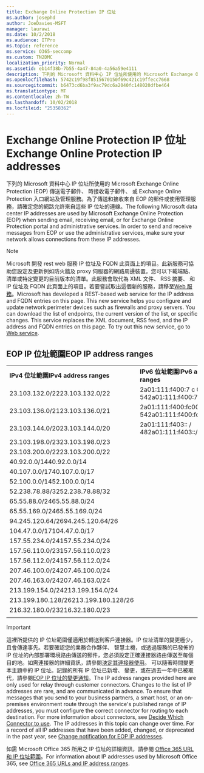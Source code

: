 ```yaml
---
title: Exchange Online Protection IP 位址
ms.author: josephd
author: JoeDavies-MSFT
manager: laurawi
ms.date: 10/2/2018
ms.audience: ITPro
ms.topic: reference
ms.service: O365-seccomp
ms.custom: TN2DMC
localization_priority: Normal
ms.assetid: eb14f38b-7b55-4a47-84a0-4a56a59e4111
description: 下列的 Microsoft 資料中心 IP 位址所使用的 Microsoft Exchange Online Protection (EOP) 傳送電子郵件、 時接收電子郵件、 或 Exchange Online Protection 入口網站及管理服務。為了傳送和接收來自 EOP 的郵件或使用管理服務，請確定您的網路允許來自這些 IP 位址的連線。
ms.openlocfilehash: 5742c19f98f8515670150f69c421c19ffecc7668
ms.sourcegitcommit: b6473cd6ba3f9ac79dc6a2040fc148020dfbe464
ms.translationtype: MT
ms.contentlocale: zh-TW
ms.lasthandoff: 10/02/2018
ms.locfileid: "25358362"
---
```

# <a name="exchange-online-protection-ip-addresses"></a><span data-ttu-id="c1a9e-104">Exchange Online Protection IP 位址</span><span class="sxs-lookup"><span data-stu-id="c1a9e-104">Exchange Online Protection IP addresses</span></span>

<span data-ttu-id="c1a9e-p102">下列的 Microsoft 資料中心 IP 位址所使用的 Microsoft Exchange Online Protection (EOP) 傳送電子郵件、 時接收電子郵件、 或 Exchange Online Protection 入口網站及管理服務。為了傳送和接收來自 EOP 的郵件或使用管理服務，請確定您的網路允許來自這些 IP 位址的連線。</span><span class="sxs-lookup"><span data-stu-id="c1a9e-p102">The following Microsoft data center IP addresses are used by Microsoft Exchange Online Protection (EOP) when sending email, receiving email, or for Exchange Online Protection portal and administrative services. In order to send and receive messages from EOP or use the administrative services, make sure your network allows connections from these IP addresses.</span></span>
 
> [!NOTE]
> <span data-ttu-id="c1a9e-p103">Microsoft 開發 rest web 服務 IP 位址及 FQDN 此頁面上的項目。此新服務可協助您設定及更新例如防火牆及 proxy 伺服器的網路周邊裝置。您可以下載端點、 清單或特定變更的目前版本的清單。此服務會取代為 XML 文件、 RSS 摘要、 和 IP 位址及 FQDN 此頁面上的項目。若要嘗試取出這個新的服務，請移至[Web 服務](https://support.office.com/article/managing-office-365-endpoints-99cab9d4-ef59-4207-9f2b-3728eb46bf9a#webservice)。</span><span class="sxs-lookup"><span data-stu-id="c1a9e-p103">Microsoft has developed a REST-based web service for the IP address and FQDN entries on this page. This new service helps you configure and update network perimeter devices such as firewalls and proxy servers. You can download the list of endpoints, the current version of the list, or specific changes. This service replaces the XML document, RSS feed, and the IP address and FQDN entries on this page. To try out this new service, go to [Web service](https://support.office.com/article/managing-office-365-endpoints-99cab9d4-ef59-4207-9f2b-3728eb46bf9a#webservice).</span></span> 
 
## <a name="eop-ip-address-ranges"></a><span data-ttu-id="c1a9e-112">EOP IP 位址範圍</span><span class="sxs-lookup"><span data-stu-id="c1a9e-112">EOP IP address ranges</span></span>

||||
|:-----|:-----|:-----|
|<span data-ttu-id="c1a9e-113">**IPv4 位址範圍**</span><span class="sxs-lookup"><span data-stu-id="c1a9e-113">**IPv4 address ranges**</span></span> <br/> |<span data-ttu-id="c1a9e-114">**IPv6 位址範圍**</span><span class="sxs-lookup"><span data-stu-id="c1a9e-114">**IPv6 address ranges**</span></span> <br/> |
| <span data-ttu-id="c1a9e-115">23.103.132.0/22</span><span class="sxs-lookup"><span data-stu-id="c1a9e-115">23.103.132.0/22</span></span> | <span data-ttu-id="c1a9e-116">2a01:111:f400:7 c 00:: / 54</span><span class="sxs-lookup"><span data-stu-id="c1a9e-116">2a01:111:f400:7c00::/54</span></span> |
| <span data-ttu-id="c1a9e-117">23.103.136.0/21</span><span class="sxs-lookup"><span data-stu-id="c1a9e-117">23.103.136.0/21</span></span> | <span data-ttu-id="c1a9e-118">2a01:111:f400:fc00:: / 54</span><span class="sxs-lookup"><span data-stu-id="c1a9e-118">2a01:111:f400:fc00::/54</span></span> |
| <span data-ttu-id="c1a9e-119">23.103.144.0/20</span><span class="sxs-lookup"><span data-stu-id="c1a9e-119">23.103.144.0/20</span></span> | <span data-ttu-id="c1a9e-120">2a01:111:f403:: / 48</span><span class="sxs-lookup"><span data-stu-id="c1a9e-120">2a01:111:f403::/48</span></span> |
| <span data-ttu-id="c1a9e-121">23.103.198.0/23</span><span class="sxs-lookup"><span data-stu-id="c1a9e-121">23.103.198.0/23</span></span> |  |
| <span data-ttu-id="c1a9e-122">23.103.200.0/22</span><span class="sxs-lookup"><span data-stu-id="c1a9e-122">23.103.200.0/22</span></span> |  |
| <span data-ttu-id="c1a9e-123">40.92.0.0/14</span><span class="sxs-lookup"><span data-stu-id="c1a9e-123">40.92.0.0/14</span></span> |  |
| <span data-ttu-id="c1a9e-124">40.107.0.0/17</span><span class="sxs-lookup"><span data-stu-id="c1a9e-124">40.107.0.0/17</span></span> |  |
| <span data-ttu-id="c1a9e-125">52.100.0.0/14</span><span class="sxs-lookup"><span data-stu-id="c1a9e-125">52.100.0.0/14</span></span> |  |
| <span data-ttu-id="c1a9e-126">52.238.78.88/32</span><span class="sxs-lookup"><span data-stu-id="c1a9e-126">52.238.78.88/32</span></span> |  |
| <span data-ttu-id="c1a9e-127">65.55.88.0/24</span><span class="sxs-lookup"><span data-stu-id="c1a9e-127">65.55.88.0/24</span></span> |  |
| <span data-ttu-id="c1a9e-128">65.55.169.0/24</span><span class="sxs-lookup"><span data-stu-id="c1a9e-128">65.55.169.0/24</span></span> |  |
| <span data-ttu-id="c1a9e-129">94.245.120.64/26</span><span class="sxs-lookup"><span data-stu-id="c1a9e-129">94.245.120.64/26</span></span> |  |
| <span data-ttu-id="c1a9e-130">104.47.0.0/17</span><span class="sxs-lookup"><span data-stu-id="c1a9e-130">104.47.0.0/17</span></span> |  |
| <span data-ttu-id="c1a9e-131">157.55.234.0/24</span><span class="sxs-lookup"><span data-stu-id="c1a9e-131">157.55.234.0/24</span></span> |  |
| <span data-ttu-id="c1a9e-132">157.56.110.0/23</span><span class="sxs-lookup"><span data-stu-id="c1a9e-132">157.56.110.0/23</span></span> |  |
| <span data-ttu-id="c1a9e-133">157.56.112.0/24</span><span class="sxs-lookup"><span data-stu-id="c1a9e-133">157.56.112.0/24</span></span> |  |
| <span data-ttu-id="c1a9e-134">207.46.100.0/24</span><span class="sxs-lookup"><span data-stu-id="c1a9e-134">207.46.100.0/24</span></span> |  |
| <span data-ttu-id="c1a9e-135">207.46.163.0/24</span><span class="sxs-lookup"><span data-stu-id="c1a9e-135">207.46.163.0/24</span></span> |  |
| <span data-ttu-id="c1a9e-136">213.199.154.0/24</span><span class="sxs-lookup"><span data-stu-id="c1a9e-136">213.199.154.0/24</span></span> |  |
| <span data-ttu-id="c1a9e-137">213.199.180.128/26</span><span class="sxs-lookup"><span data-stu-id="c1a9e-137">213.199.180.128/26</span></span> |  |
| <span data-ttu-id="c1a9e-138">216.32.180.0/23</span><span class="sxs-lookup"><span data-stu-id="c1a9e-138">216.32.180.0/23</span></span> |  |
||||
 
> [!IMPORTANT]
> <span data-ttu-id="c1a9e-p104">這裡所提供的 IP 位址範圍僅適用於轉送到客戶連接器。IP 位址清單的變更極少，且會傳達事先。若要確認您的業務合作夥伴、 智慧主機，或透過服務的已發佈的 IP 位址的內部部署環境路由傳送的郵件，您必須設定正確連接器路由傳送至每個目的地。如需連接器的詳細資訊，請參閱[決定其連接器使用](https://docs.microsoft.com/exchange/mail-flow-best-practices/use-connectors-to-configure-mail-flow/set-up-connectors-to-route-mail)。 可以隨著時間變更本主題中的 IP 位址。記錄的所有 IP 位址已新增、 變更，或在過去一年中已被取代，請參閱[EOP IP 位址的變更通知](change-notification-for-eop-ip-addresses.md)。</span><span class="sxs-lookup"><span data-stu-id="c1a9e-p104">The IP address ranges provided here are only used for relay through customer connectors. Changes to the list of IP addresses are rare, and are communicated in advance. To ensure that messages that you send to your business partners, a smart host, or an on-premises environment route through the service's published range of IP addresses, you must configure the correct connector for routing to each destination. For more information about connectors, see [Decide Which Connector to use](https://docs.microsoft.com/exchange/mail-flow-best-practices/use-connectors-to-configure-mail-flow/set-up-connectors-to-route-mail).  The IP addresses in this topic can change over time. For a record of all IP addresses that have been added, changed, or deprecated in the past year, see [Change notification for EOP IP addresses](change-notification-for-eop-ip-addresses.md).</span></span> 
 
<span data-ttu-id="c1a9e-145">如需 Microsoft Office 365 所用之 IP 位址的詳細資訊，請參閱 [Office 365 URL 和 IP 位址範圍](https://go.microsoft.com/fwlink/p/?LinkId=324165)。</span><span class="sxs-lookup"><span data-stu-id="c1a9e-145">For information about IP addresses used by Microsoft Office 365, see [Office 365 URLs and IP address ranges](https://go.microsoft.com/fwlink/p/?LinkId=324165).</span></span>

